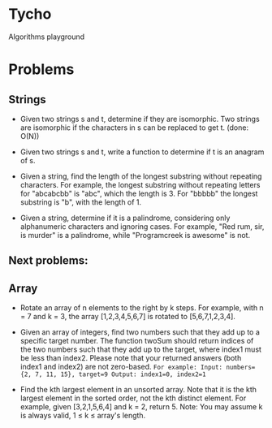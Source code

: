 # Tycho
Algorithms playground

# Problems

## Strings
* Given two strings s and t, determine if they are isomorphic. Two strings are isomorphic if the characters in s can be replaced to get t. (done: O(N))

* Given two strings s and t, write a function to determine if t is an anagram of s.<br>

* Given a string, find the length of the longest substring without repeating characters. For example, the longest substring without repeating letters for "abcabcbb" is "abc", which the length is 3. For "bbbbb" the longest substring is "b", with the length of 1.<br>

* Given a string, determine if it is a palindrome, considering only alphanumeric characters and ignoring cases. For example, "Red rum, sir, is murder" is a palindrome, while "Programcreek is awesome" is not.<br>


## Next problems:

## Array
* Rotate an array of n elements to the right by k steps. For example, with n = 7 and k = 3, the array [1,2,3,4,5,6,7] is rotated to [5,6,7,1,2,3,4].

* Given an array of integers, find two numbers such that they add up to a specific target number. The function twoSum should return indices of the two numbers such that they add up to the target, where index1 must be less than index2. Please note that your returned answers (both index1 and index2) are not zero-based.
`For example: Input: numbers={2, 7, 11, 15}, target=9 Output: index1=0, index2=1`

* Find the kth largest element in an unsorted array. Note that it is the kth largest element in the sorted order, not the kth distinct element. For example, given [3,2,1,5,6,4] and k = 2, return 5. Note: You may assume k is always valid, 1 ≤ k ≤ array's length.